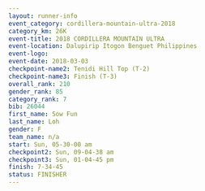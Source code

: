 ```yaml
---
layout: runner-info 
event_category: cordillera-mountain-ultra-2018 
category_km: 26K 
event-title: 2018 CORDILLERA MOUNTAIN ULTRA 
event-location: Dalupirip Itogon Benguet Philippines 
event-logo: 
event-date: 2018-03-03 
checkpoint-name2: Tenidi Hill Top (T-2) 
checkpoint-name3: Finish (T-3) 
overall_rank: 210
gender_rank: 85
category_rank: 7
bib: 26044
first_name: Sow Fun
last_name: Loh
gender: F
team_name: n/a
start: Sun, 05-30-00 am
checkpoint2: Sun, 09-04-38 am
checkpoint3: Sun, 01-04-45 pm
finish: 7-34-45
status: FINISHER
---
```

